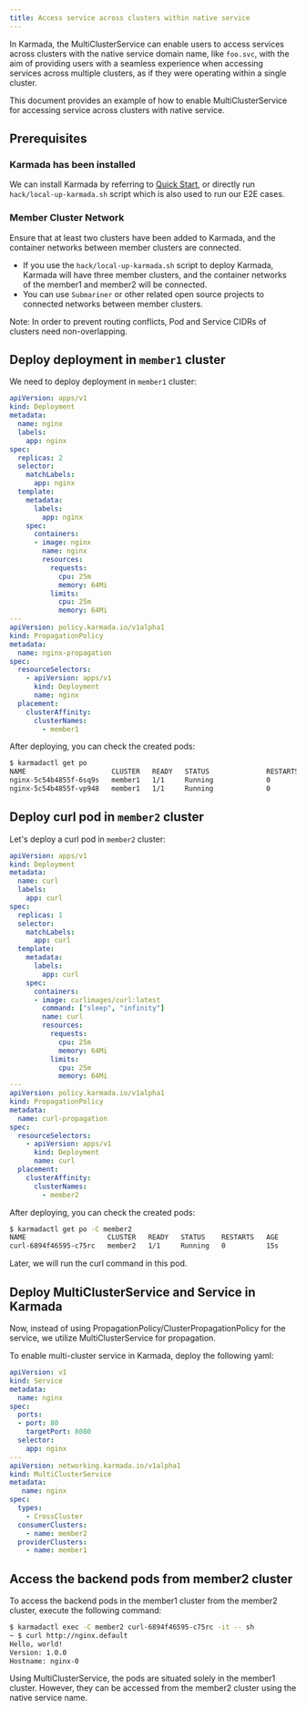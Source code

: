 ```yaml
---
title: Access service across clusters within native service
---
```


In Karmada, the MultiClusterService can enable users to access services across clusters with the native service domain name, like `foo.svc`, with the aim of providing users with a seamless experience when accessing services across multiple clusters, as if they were operating within a single cluster.

This document provides an example of how to enable MultiClusterService for accessing service across clusters with native service.

## Prerequisites

### Karmada has been installed

We can install Karmada by referring to [Quick Start](https://github.com/karmada-io/karmada#quick-start), or directly run `hack/local-up-karmada.sh` script which is also used to run our E2E cases.

### Member Cluster Network

Ensure that at least two clusters have been added to Karmada, and the container networks between member clusters are connected.

* If you use the `hack/local-up-karmada.sh` script to deploy Karmada, Karmada will have three member clusters, and the container networks of the member1 and member2 will be connected.
* You can use `Submariner` or other related open source projects to connected networks between member clusters.

Note: In order to prevent routing conflicts, Pod and Service CIDRs of clusters need non-overlapping.

## Deploy deployment in `member1` cluster

We need to deploy deployment in `member1` cluster:
```yaml
apiVersion: apps/v1
kind: Deployment
metadata:
  name: nginx
  labels:
    app: nginx
spec:
  replicas: 2
  selector:
    matchLabels:
      app: nginx
  template:
    metadata:
      labels:
        app: nginx
    spec:
      containers:
      - image: nginx
        name: nginx
        resources:
          requests:
            cpu: 25m
            memory: 64Mi
          limits:
            cpu: 25m
            memory: 64Mi
---
apiVersion: policy.karmada.io/v1alpha1
kind: PropagationPolicy
metadata:
  name: nginx-propagation
spec:
  resourceSelectors:
    - apiVersion: apps/v1
      kind: Deployment
      name: nginx
  placement:
    clusterAffinity:
      clusterNames:
        - member1
```

After deploying, you can check the created pods:
```sh
$ karmadactl get po
NAME                     CLUSTER   READY   STATUS              RESTARTS   AGE
nginx-5c54b4855f-6sq9s   member1   1/1     Running             0          28s
nginx-5c54b4855f-vp948   member1   1/1     Running             0          28s
```

## Deploy curl pod in `member2` cluster

Let's deploy a curl pod in `member2` cluster:
```yaml
apiVersion: apps/v1
kind: Deployment
metadata:
  name: curl
  labels:
    app: curl
spec:
  replicas: 1
  selector:
    matchLabels:
      app: curl
  template:
    metadata:
      labels:
        app: curl
    spec:
      containers:
      - image: curlimages/curl:latest
        command: ["sleep", "infinity"]
        name: curl
        resources:
          requests:
            cpu: 25m
            memory: 64Mi
          limits:
            cpu: 25m
            memory: 64Mi
---
apiVersion: policy.karmada.io/v1alpha1
kind: PropagationPolicy
metadata:
  name: curl-propagation
spec:
  resourceSelectors:
    - apiVersion: apps/v1
      kind: Deployment
      name: curl
  placement:
    clusterAffinity:
      clusterNames:
        - member2
```


After deploying, you can check the created pods:
```sh
$ karmadactl get po -C member2
NAME                    CLUSTER   READY   STATUS    RESTARTS   AGE
curl-6894f46595-c75rc   member2   1/1     Running   0          15s
```

Later, we will run the curl command in this pod.

## Deploy MultiClusterService and Service in Karmada

Now, instead of using PropagationPolicy/ClusterPropagationPolicy for the service, we utilize MultiClusterService for propagation.

To enable multi-cluster service in Karmada, deploy the following yaml:
```yaml
apiVersion: v1
kind: Service
metadata:
  name: nginx
spec:
  ports:
  - port: 80
    targetPort: 8080
  selector:
    app: nginx
---
apiVersion: networking.karmada.io/v1alpha1
kind: MultiClusterService
metadata:
   name: nginx
spec:
  types:
    - CrossCluster
  consumerClusters:
    - name: member2
  providerClusters:
    - name: member1
```

## Access the backend pods from member2 cluster

To access the backend pods in the member1 cluster from the member2 cluster, execute the following command:
```sh
$ karmadactl exec -C member2 curl-6894f46595-c75rc -it -- sh
~ $ curl http://nginx.default
Hello, world!
Version: 1.0.0
Hostname: nginx-0
```

Using MultiClusterService, the pods are situated solely in the member1 cluster. However, they can be accessed from the member2 cluster using the native service name.
